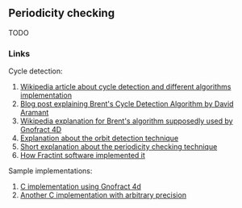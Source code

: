 ## Periodicity checking

TODO

### Links

Cycle detection:

1. [Wikipedia article about cycle detection and different algorithms implementation](https://en.wikipedia.org/wiki/Cycle_detection)
2. [Blog post explaining Brent's Cycle Detection Algorithm by David Aramant](https://davidaramant.github.io/post/brents-cycle-detection-algorithm)
3. [Wikipedia explanation for Brent's algorithm supposedly used by Gnofract 4D](https://en.wikipedia.org/wiki/Cycle_detection#Brent.27s_algorithm)
4. [Explanation about the orbit detection technique](https://mrob.com/pub/muency/orbitdetection.html)
5. [Short explanation about the periodicity checking technique](https://en.wikipedia.org/wiki/Talk:Mandelbrot_set#Periodicity_checking)
6. [How Fractint software implemented it](https://web.archive.org/web/20150220012221/http://www.reocities.com/CapeCanaveral/5003/mandel.htm)

Sample implementations:

1. [C implementation using Gnofract 4d](https://github.com/HyveInnovate/gnofract4d/blob/master/examples/cpp/custom_mandelbrot_formula.c#L356-L389)
2. [Another C implementation with arbitrary precision](https://github.com/josch/mandelbrot/blob/master/mandel_mpfr.c#L109-L133)
